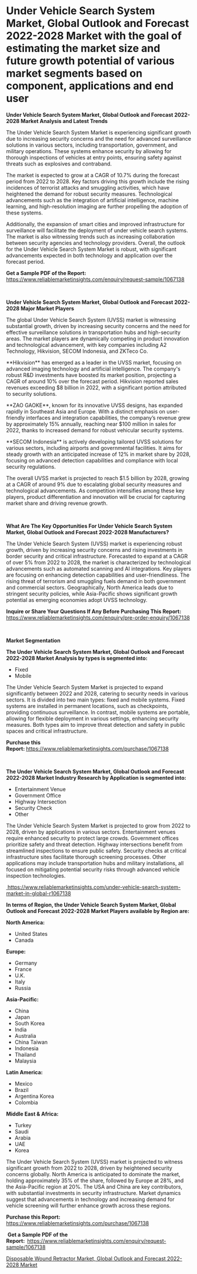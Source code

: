 <p><h1>Under Vehicle Search System Market, Global Outlook and Forecast 2022-2028 Market with the goal of estimating the market size and future growth potential of various market segments based on component, applications and end user</h1></p><p><strong>Under Vehicle Search System Market, Global Outlook and Forecast 2022-2028 Market Analysis and Latest Trends</strong></p>
<p><p>The Under Vehicle Search System Market is experiencing significant growth due to increasing security concerns and the need for advanced surveillance solutions in various sectors, including transportation, government, and military operations. These systems enhance security by allowing for thorough inspections of vehicles at entry points, ensuring safety against threats such as explosives and contraband. </p><p>The market is expected to grow at a CAGR of 10.7% during the forecast period from 2022 to 2028. Key factors driving this growth include the rising incidences of terrorist attacks and smuggling activities, which have heightened the demand for robust security measures. Technological advancements such as the integration of artificial intelligence, machine learning, and high-resolution imaging are further propelling the adoption of these systems.</p><p>Additionally, the expansion of smart cities and improved infrastructure for surveillance will facilitate the deployment of under vehicle search systems. The market is also witnessing trends such as increasing collaboration between security agencies and technology providers. Overall, the outlook for the Under Vehicle Search System Market is robust, with significant advancements expected in both technology and application over the forecast period.</p></p>
<p><strong>Get a Sample PDF of the Report:&nbsp;</strong> <a href="https://www.reliablemarketinsights.com/enquiry/request-sample/1067138?utm_campaign=2199&utm_medium=2&utm_source=Github&utm_content=ia&utm_term=21032025&utm_id=under-vehicle-search-system-market-global-outlook-and-forecast-2022-2028">https://www.reliablemarketinsights.com/enquiry/request-sample/1067138</a></p>
<p>&nbsp;</p>
<p><strong>Under Vehicle Search System Market, Global Outlook and Forecast 2022-2028 Major Market Players</strong></p>
<p><p>The global Under Vehicle Search System (UVSS) market is witnessing substantial growth, driven by increasing security concerns and the need for effective surveillance solutions in transportation hubs and high-security areas. The market players are dynamically competing in product innovation and technological advancement, with key companies including A2 Technology, Hikvision, SECOM Indonesia, and ZKTeco Co.</p><p>**Hikvision** has emerged as a leader in the UVSS market, focusing on advanced imaging technology and artificial intelligence. The company's robust R&D investments have boosted its market position, projecting a CAGR of around 10% over the forecast period. Hikvision reported sales revenues exceeding $8 billion in 2022, with a significant portion attributed to security solutions.</p><p>**ZAO GAOKE**, known for its innovative UVSS designs, has expanded rapidly in Southeast Asia and Europe. With a distinct emphasis on user-friendly interfaces and integration capabilities, the company’s revenue grew by approximately 15% annually, reaching near $100 million in sales for 2022, thanks to increased demand for robust vehicular security systems.</p><p>**SECOM Indonesia** is actively developing tailored UVSS solutions for various sectors, including airports and governmental facilities. It aims for steady growth with an anticipated increase of 12% in market share by 2028, focusing on advanced detection capabilities and compliance with local security regulations.</p><p>The overall UVSS market is projected to reach $1.5 billion by 2028, growing at a CAGR of around 9% due to escalating global security measures and technological advancements. As competition intensifies among these key players, product differentiation and innovation will be crucial for capturing market share and driving revenue growth.</p></p>
<p>&nbsp;</p>
<p><strong>What Are The Key Opportunities For Under Vehicle Search System Market, Global Outlook and Forecast 2022-2028 Manufacturers?</strong></p>
<p><p>The Under Vehicle Search System (UVSS) market is experiencing robust growth, driven by increasing security concerns and rising investments in border security and critical infrastructure. Forecasted to expand at a CAGR of over 5% from 2022 to 2028, the market is characterized by technological advancements such as automated scanning and AI integrations. Key players are focusing on enhancing detection capabilities and user-friendliness. The rising threat of terrorism and smuggling fuels demand in both government and commercial sectors. Geographically, North America leads due to stringent security policies, while Asia-Pacific shows significant growth potential as emerging economies adopt UVSS technology.</p></p>
<p><strong>Inquire or Share Your Questions If Any Before Purchasing This Report:</strong> <a href="https://www.reliablemarketinsights.com/enquiry/pre-order-enquiry/1067138?utm_campaign=2199&utm_medium=2&utm_source=Github&utm_content=ia&utm_term=21032025&utm_id=under-vehicle-search-system-market-global-outlook-and-forecast-2022-2028">https://www.reliablemarketinsights.com/enquiry/pre-order-enquiry/1067138</a></p>
<p>&nbsp;</p>
<p><strong>Market Segmentation</strong></p>
<p><strong>The Under Vehicle Search System Market, Global Outlook and Forecast 2022-2028 Market Analysis by types is segmented into:</strong></p>
<p><ul><li>Fixed</li><li>Mobile</li></ul></p>
<p><p>The Under Vehicle Search System Market is projected to expand significantly between 2022 and 2028, catering to security needs in various sectors. It is divided into two main types: fixed and mobile systems. Fixed systems are installed in permanent locations, such as checkpoints, providing continuous surveillance. In contrast, mobile systems are portable, allowing for flexible deployment in various settings, enhancing security measures. Both types aim to improve threat detection and safety in public spaces and critical infrastructure.</p></p>
<p><strong>Purchase this Report:&nbsp;</strong><a href="https://www.reliablemarketinsights.com/purchase/1067138?utm_campaign=2199&utm_medium=2&utm_source=Github&utm_content=ia&utm_term=21032025&utm_id=under-vehicle-search-system-market-global-outlook-and-forecast-2022-2028">https://www.reliablemarketinsights.com/purchase/1067138</a></p>
<p>&nbsp;</p>
<p><strong>The Under Vehicle Search System Market, Global Outlook and Forecast 2022-2028 Market Industry Research by Application is segmented into:</strong></p>
<p><ul><li>Entertainment Venue</li><li>Government Office</li><li>Highway Intersection</li><li>Security Check</li><li>Other</li></ul></p>
<p><p>The Under Vehicle Search System Market is projected to grow from 2022 to 2028, driven by applications in various sectors. Entertainment venues require enhanced security to protect large crowds. Government offices prioritize safety and threat detection. Highway intersections benefit from streamlined inspections to ensure public safety. Security checks at critical infrastructure sites facilitate thorough screening processes. Other applications may include transportation hubs and military installations, all focused on mitigating potential security risks through advanced vehicle inspection technologies.</p></p>
<p><a href="https://www.reliablemarketinsights.com/under-vehicle-search-system-market-in-global-r1067138?utm_campaign=2199&utm_medium=2&utm_source=Github&utm_content=ia&utm_term=21032025&utm_id=under-vehicle-search-system-market-global-outlook-and-forecast-2022-2028">&nbsp;https://www.reliablemarketinsights.com/under-vehicle-search-system-market-in-global-r1067138</a></p>
<p><strong>In terms of Region, the Under Vehicle Search System Market, Global Outlook and Forecast 2022-2028 Market Players available by Region are:</strong></p>
<p>
    <p> <strong> North America: </strong>
        <ul>
            <li>United States</li>
            <li>Canada</li>
        </ul>
        </p> 
    <p> <strong> Europe: </strong>
        <ul>
            <li>Germany</li>
            <li>France</li>
            <li>U.K.</li>
            <li>Italy</li>
            <li>Russia</li>
        </ul>
        </p> 
    <p> <strong> Asia-Pacific: </strong>
        <ul>
            <li>China</li>
            <li>Japan</li>
            <li>South Korea</li>
            <li>India</li>
            <li>Australia</li>
            <li>China Taiwan</li>
            <li>Indonesia</li>
            <li>Thailand</li>
            <li>Malaysia</li>
        </ul>
        </p> 
    <p> <strong> Latin America: </strong>
        <ul>
            <li>Mexico</li>
            <li>Brazil</li>
            <li>Argentina Korea</li>
            <li>Colombia</li>
        </ul>
        </p> 
    <p> <strong> Middle East & Africa: </strong>
        <ul>
            <li>Turkey</li>
            <li>Saudi</li>
            <li>Arabia</li>
            <li>UAE</li>
            <li>Korea</li>
        </ul>
    </p>
    </p>
<p><p>The Under Vehicle Search System (UVSS) market is projected to witness significant growth from 2022 to 2028, driven by heightened security concerns globally. North America is anticipated to dominate the market, holding approximately 35% of the share, followed by Europe at 28%, and the Asia-Pacific region at 20%. The USA and China are key contributors, with substantial investments in security infrastructure. Market dynamics suggest that advancements in technology and increasing demand for vehicle screening will further enhance growth across these regions.</p></p>
<p><strong>Purchase this Report: </strong><a href="https://www.reliablemarketinsights.com/purchase/1067138?utm_campaign=2199&utm_medium=2&utm_source=Github&utm_content=ia&utm_term=21032025&utm_id=under-vehicle-search-system-market-global-outlook-and-forecast-2022-2028">https://www.reliablemarketinsights.com/purchase/1067138</a></p>
<p>&nbsp;<strong>Get a Sample PDF of the Report:&nbsp;&nbsp;</strong><a href="https://www.reliablemarketinsights.com/enquiry/request-sample/1067138?utm_campaign=2199&utm_medium=2&utm_source=Github&utm_content=ia&utm_term=21032025&utm_id=under-vehicle-search-system-market-global-outlook-and-forecast-2022-2028">https://www.reliablemarketinsights.com/enquiry/request-sample/1067138</a></p>
<p><strong></strong></p>
<p><p><a href="https://github.com/SamiaChowdhury801/Market-Research-Report-List-2/blob/main/disposable-wound-retractor-market-global-outlook-and-forecast-2022-2028-market.md?utm_campaign=2199&utm_medium=2&utm_source=Github&utm_content=ia&utm_term=21032025&utm_id=under-vehicle-search-system-market-global-outlook-and-forecast-2022-2028">Disposable Wound Retractor Market, Global Outlook and Forecast 2022-2028 Market</a></p></p>